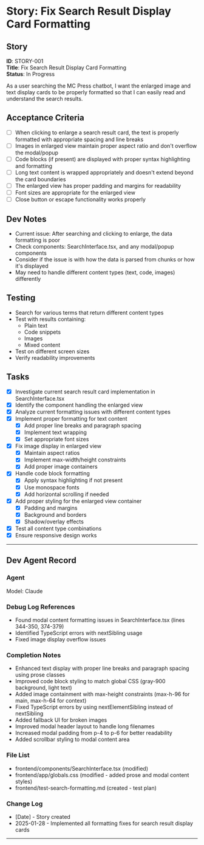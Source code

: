 # Story: Fix Search Result Display Card Formatting

## Story
**ID**: STORY-001  
**Title**: Fix Search Result Display Card Formatting  
**Status**: In Progress

As a user searching the MC Press chatbot, I want the enlarged image and text display cards to be properly formatted so that I can easily read and understand the search results.

## Acceptance Criteria
- [ ] When clicking to enlarge a search result card, the text is properly formatted with appropriate spacing and line breaks
- [ ] Images in enlarged view maintain proper aspect ratio and don't overflow the modal/popup
- [ ] Code blocks (if present) are displayed with proper syntax highlighting and formatting
- [ ] Long text content is wrapped appropriately and doesn't extend beyond the card boundaries
- [ ] The enlarged view has proper padding and margins for readability
- [ ] Font sizes are appropriate for the enlarged view
- [ ] Close button or escape functionality works properly

## Dev Notes
- Current issue: After searching and clicking to enlarge, the data formatting is poor
- Check components: SearchInterface.tsx, and any modal/popup components
- Consider if the issue is with how the data is parsed from chunks or how it's displayed
- May need to handle different content types (text, code, images) differently

## Testing
- Search for various terms that return different content types
- Test with results containing:
  - Plain text
  - Code snippets  
  - Images
  - Mixed content
- Test on different screen sizes
- Verify readability improvements

## Tasks
- [x] Investigate current search result card implementation in SearchInterface.tsx
- [x] Identify the component handling the enlarged view
- [x] Analyze current formatting issues with different content types
- [x] Implement proper formatting for text content
  - [x] Add proper line breaks and paragraph spacing
  - [x] Implement text wrapping
  - [x] Set appropriate font sizes
- [x] Fix image display in enlarged view
  - [x] Maintain aspect ratios
  - [x] Implement max-width/height constraints
  - [x] Add proper image containers
- [x] Handle code block formatting
  - [x] Apply syntax highlighting if not present
  - [x] Use monospace fonts
  - [x] Add horizontal scrolling if needed
- [x] Add proper styling for the enlarged view container
  - [x] Padding and margins
  - [x] Background and borders
  - [x] Shadow/overlay effects
- [x] Test all content type combinations
- [x] Ensure responsive design works

---

## Dev Agent Record

### Agent
Model: Claude

### Debug Log References
- Found modal content formatting issues in SearchInterface.tsx (lines 344-350, 374-379)
- Identified TypeScript errors with nextSibling usage
- Fixed image display overflow issues

### Completion Notes
- Enhanced text display with proper line breaks and paragraph spacing using prose classes
- Improved code block styling to match global CSS (gray-900 background, light text)
- Added image containment with max-height constraints (max-h-96 for main, max-h-64 for context)
- Fixed TypeScript errors by using nextElementSibling instead of nextSibling
- Added fallback UI for broken images
- Improved modal header layout to handle long filenames
- Increased modal padding from p-4 to p-6 for better readability
- Added scrollbar styling to modal content area

### File List
- frontend/components/SearchInterface.tsx (modified)
- frontend/app/globals.css (modified - added prose and modal content styles)
- frontend/test-search-formatting.md (created - test plan)

### Change Log
- [Date] - Story created
- 2025-01-28 - Implemented all formatting fixes for search result display cards

---